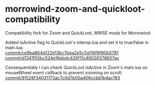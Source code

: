# morrowind-zoom-and-quickloot-compatibility
Compatibility fork for Zoom and QuickLoot, MWSE mods for Morrowind

Added isActive flag to QuickLoot's interop.lua and set it to true/false in main.lua:  
[commit/ce9ba864d122e13bc7bea2e5c5a116f9f80b5781](https://github.com/the-overdriven/morrowind-zoom-and-quickloot-compatibility/commit/ce9ba864d122e13bc7bea2e5c5a116f9f80b5781)  
[commit/d1341f55bc524e16ebdc426f11c49026378607ac](https://github.com/the-overdriven/morrowind-zoom-and-quickloot-compatibility/commit/d1341f55bc524e16ebdc426f11c49026378607ac)  

Consequentially I can check QuickLoot.isActive in Zoom's main.lua on mouseWheel event callback to prevent zooming on scroll:  
[commit/91526f34031173ac7c0d7b00a406ccbb1b4ac193](https://github.com/the-overdriven/morrowind-zoom-and-quickloot-compatibility/commit/91526f34031173ac7c0d7b00a406ccbb1b4ac193)  


